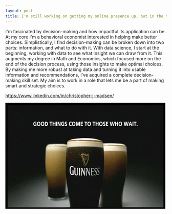 ```yaml
---
layout: post
title: I'm still working on getting my online presence up, but in the meantime here's a little about me
---
```

I'm fascinated by decision-making and how impactful its application can be. At my core I'm a behavioral economist interested in helping make better choices. Simplistically, I find decision-making can be broken down into two parts: information, and what to do with it. With data science, I start at the beginning, working with data to see what insight we can draw from it. This augments my degree in Math and Economics, which focused more on the end of the decision process, using those insights to make optimal choices. By making me more robust at taking data and turning it into usable information and recommendations, I've acquired a complete decision-making skill set. My aim is to work in a role that lets me be a part of making smart and strategic choices.

https://www.linkedin.com/in/christopher-j-madsen/

![_config.yml](docs/assets/images/guinness-good-things-come-to-those-who-wait.jpg)
